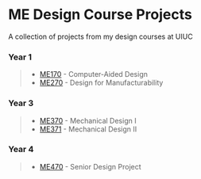 # ME Design Course Projects

A collection of projects from my design courses at UIUC
 
### Year 1
> - [ME170](/Year%201%20-%20Bike%20Lock) - Computer-Aided Design
> - [ME270](/Year%201%20-%20Rube%20Goldberg%20Machine) - Design for Manufacturability

### Year 3
> - [ME370](/Year%203%20-%20Vegetable%20Cutter) - Mechanical Design I
> - [ME371](Year%203%20-%20Gearbox) - Mechanical Design II

### Year 4
> - [ME470](/../main/Capstone%20Project%20(In%20Progress)/) - Senior Design Project
